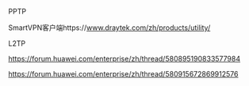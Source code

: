 PPTP

SmartVPN客户端https://www.draytek.com/zh/products/utility/



L2TP

https://forum.huawei.com/enterprise/zh/thread/580895190833577984

https://forum.huawei.com/enterprise/zh/thread/580915672869912576